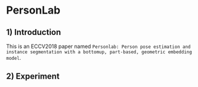 # PersonLab

## 1) Introduction

This is an ECCV2018 paper named `Personlab: Person pose estimation and instance segmentation with a bottomup, part-based, geometric embedding model`.

## 2) Experiment
